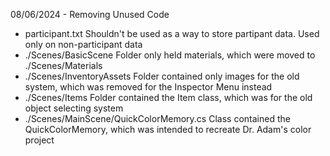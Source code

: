 08/06/2024 - Removing Unused Code 

 - participant.txt
Shouldn't be used as a way to store partipant data. Used only on non-participant data
 - ./Scenes/BasicScene
Folder only held materials, which were moved to ./Scenes/Materials
 - ./Scenes/InventoryAssets
Folder contained only images for the old system, which was removed for the Inspector Menu instead
 - ./Scenes/Items
Folder contained the Item class, which was for the old object selecting system
 - ./Scenes/MainScene/QuickColorMemory.cs
Class contained the QuickColorMemory, which was intended to recreate Dr. Adam's color project